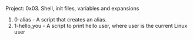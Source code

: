 Project: 0x03. Shell, init files, variables and expansions

1. 0-alias - A script that creates an alias.
2. 1-hello_you - A script to print hello user, where user is the current Linux user
